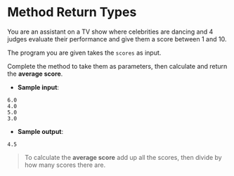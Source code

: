 # Method Return Types

You are an assistant on a TV show where celebrities are dancing and 4 judges evaluate their performance and give them a score between 1 and 10.

The program you are given takes the `scores` as input.

Complete the method to take them as parameters, then calculate and return the **average score**.

- **Sample input**:  
```
6.0
4.0
5.0
3.0
```

- **Sample output**:  
```
4.5
```

>To calculate the **average score** add up all the scores, then divide by how many scores there are.
